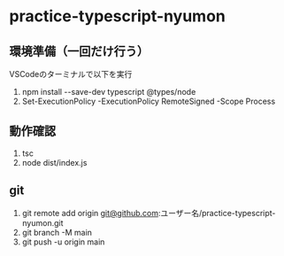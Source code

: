# practice-typescript-nyumon

## 環境準備（一回だけ行う）

VSCodeのターミナルで以下を実行

1. npm install --save-dev typescript @types/node
2. Set-ExecutionPolicy -ExecutionPolicy RemoteSigned -Scope Process

## 動作確認
1. tsc
2. node dist/index.js

## git

1. git remote add origin git@github.com:ユーザー名/practice-typescript-nyumon.git
2. git branch -M main
3. git push -u origin main
